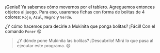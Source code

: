 <gs-toolbox toolbox-url="https://raw.githubusercontent.com/MumukiProject/mumuki-guia-gobstones-primeros-programas-kids/master/toolbox.xml"></gs-toolbox>

¡Genial! Ya sabemos cómo movernos por el tablero. Agreguemos entonces objetos al juego. Para eso, usaremos fichas con forma de bolitas de 4 colores: `Rojo`, `Azul`, `Negro` y `Verde`. 

¿Y cómo hacemos para decirle a Mukinita que ponga bolitas? ¡Fácil! Con el comando `Poner` :stuck_out_tongue_closed_eyes:


> ¿Y dónde pone Mukinita las bolitas? ¡Descubrilo! Mirá lo que pasa al ejecutar este programa. :smile:
